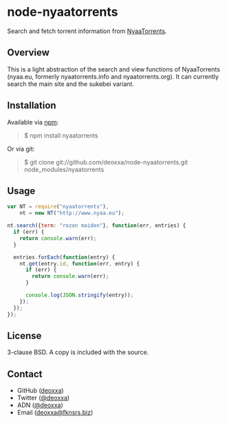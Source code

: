 node-nyaatorrents
=================

Search and fetch torrent information from [NyaaTorrents](http://www.nyaa.eu/).

Overview
--------

This is a light abstraction of the search and view functions of NyaaTorrents
(nyaa.eu, formerly nyaatorrents.info and nyaatorrents.org). It can currently
search the main site and the sukebei variant.

Installation
------------

Available via [npm](http://npmjs.org/):

> $ npm install nyaatorrents

Or via git:

> $ git clone git://github.com/deoxxa/node-nyaatorrents.git node_modules/nyaatorrents

Usage
-----

```javascript
var NT = require("nyaatorrents"),
    nt = new NT("http://www.nyaa.eu");

nt.search({term: "rozen maiden"}, function(err, entries) {
  if (err) {
    return console.warn(err);
  }

  entries.forEach(function(entry) {
    nt.get(entry.id, function(err, entry) {
      if (err) {
        return console.warn(err);
      }

      console.log(JSON.stringify(entry));
    });
  });
});
```

License
-------

3-clause BSD. A copy is included with the source.

Contact
-------

* GitHub ([deoxxa](http://github.com/deoxxa))
* Twitter ([@deoxxa](http://twitter.com/deoxxa))
* ADN ([@deoxxa](https://alpha.app.net/deoxxa))
* Email ([deoxxa@fknsrs.biz](mailto:deoxxa@fknsrs.biz))
